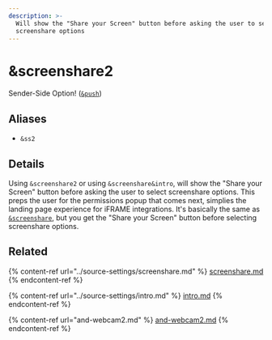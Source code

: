 ```yaml
---
description: >-
  Will show the "Share your Screen" button before asking the user to select
  screenshare options
---
```


# \&screenshare2

Sender-Side Option! ([`&push`](../source-settings/push.md))

## Aliases

* `&ss2`

## Details

Using `&screenshare2` or using `&screenshare&intro`, will show the "Share your Screen" button before asking the user to select screenshare options. This preps the user for the permissions popup that comes next, simplies the landing page experience for iFRAME integrations. It's basically the same as [`&screenshare`](../source-settings/screenshare.md), but you get the "Share your Screen" button before selecting screenshare options.

## Related

{% content-ref url="../source-settings/screenshare.md" %}
[screenshare.md](../source-settings/screenshare.md)
{% endcontent-ref %}

{% content-ref url="../source-settings/intro.md" %}
[intro.md](../source-settings/intro.md)
{% endcontent-ref %}

{% content-ref url="and-webcam2.md" %}
[and-webcam2.md](and-webcam2.md)
{% endcontent-ref %}
